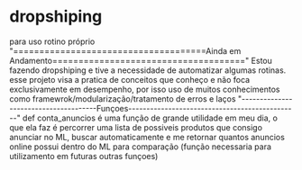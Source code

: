 # dropshiping
para uso rotino próprio
"=====================================Ainda em Andamento====================================="
Estou fazendo dropshiping e tive a necessidade de automatizar algumas rotinas.
esse projeto visa a pratica de conceitos que conheço e não foca exclusivamente em desempenho, por isso uso de muitos conhecimentos como framewrok/modularização/tratamento
de erros e laços
"--------------------------------------Funçoes-----------------------------------------------"
def conta_anuncios é uma função de grande utilidade em meu dia, o que ela faz é percorrer uma lista de possiveis produtos que consigo anunciar no ML, buscar automaticamente
e me retornar quantos anuncios online possui dentro do ML para comparação (função necessaria para utilizamento em futuras outras funçoes)
